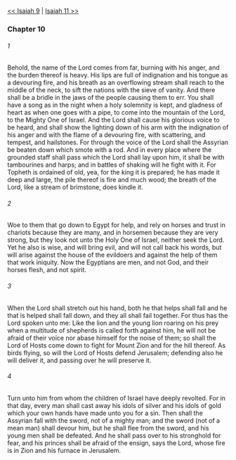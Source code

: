 [<< Isaiah 9](Isaiah%209)  |  [Isaiah 11 >>](Isaiah%2011)

### Chapter 10
###### 1
Behold, the name of the Lord comes from far, burning with his anger, and the burden thereof is heavy. His lips are full of indignation and his tongue as a devouring fire, and his breath as an overflowing stream shall reach to the middle of the neck, to sift the nations with the sieve of vanity. And there shall be a bridle in the jaws of the people causing them to err. You shall have a song as in the night when a holy solemnity is kept, and gladness of heart as when one goes with a pipe, to come into the mountain of the Lord, to the Mighty One of Israel. And the Lord shall cause his glorious voice to be heard, and shall show the lighting down of his arm with the indignation of his anger and with the flame of a devouring fire, with scattering, and tempest, and hailstones. For through the voice of the Lord shall the Assyrian be beaten down which smote with a rod. And in every place where the grounded staff shall pass which the Lord shall lay upon him, it shall be with tambourines and harps; and in battles of shaking will he fight with it. For Topheth is ordained of old, yea, for the king it is prepared; he has made it deep and large, the pile thereof is fire and much wood; the breath of the Lord, like a stream of brimstone, does kindle it.

###### 2
Woe to them that go down to Egypt for help, and rely on horses and trust in chariots because they are many, and in horsemen because they are very strong, but they look not unto the Holy One of Israel, neither seek the Lord. Yet he also is wise, and will bring evil, and will not call back his words, but will arise against the house of the evildoers and against the help of them that work iniquity. Now the Egyptians are men, and not God, and their horses flesh, and not spirit.

###### 3
When the Lord shall stretch out his hand, both he that helps shall fall and he that is helped shall fall down, and they all shall fail together. For thus has the Lord spoken unto me: Like the lion and the young lion roaring on his prey when a multitude of shepherds is called forth against him, he will not be afraid of their voice nor abase himself for the noise of them; so shall the Lord of Hosts come down to fight for Mount Zion and for the hill thereof. As birds flying, so will the Lord of Hosts defend Jerusalem; defending also he will deliver it, and passing over he will preserve it.

###### 4
Turn unto him from whom the children of Israel have deeply revolted. For in that day, every man shall cast away his idols of silver and his idols of gold which your own hands have made unto you for a sin. Then shall the Assyrian fall with the sword, not of a mighty man; and the sword (not of a mean man) shall devour him, but he shall flee from the sword, and his young men shall be defeated. And he shall pass over to his stronghold for fear, and his princes shall be afraid of the ensign, says the Lord, whose fire is in Zion and his furnace in Jerusalem.